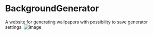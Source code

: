 # BackgroundGenerator

A website for generating wallpapers with possibility to save generator settings.
![image](https://github.com/IvarsZeibe/BackgroundGenerator/assets/78017601/95f8c3bb-aa1e-40de-a5e9-140ed6fde86b)
